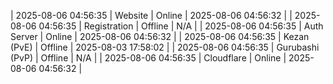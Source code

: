 | 2025-08-06 04:56:35 | Website | Online | 2025-08-06 04:56:32 |
| 2025-08-06 04:56:35 | Registration | Offline | N/A |
| 2025-08-06 04:56:35 | Auth Server | Online | 2025-08-06 04:56:32 |
| 2025-08-06 04:56:35 | Kezan (PvE) | Offline | 2025-08-03 17:58:02 |
| 2025-08-06 04:56:35 | Gurubashi (PvP) | Offline | N/A |
| 2025-08-06 04:56:35 | Cloudflare | Online | 2025-08-06 04:56:32 |
